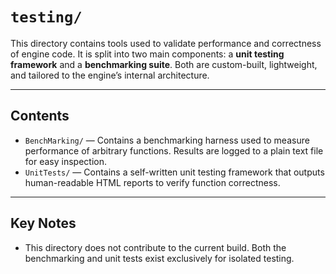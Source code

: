 # `testing/`

This directory contains tools used to validate performance and correctness of engine code. It is split into two main components: a **unit testing framework** and a **benchmarking suite**. Both are custom-built, lightweight, and tailored to the engine’s internal architecture.

---

## Contents

- `BenchMarking/` — Contains a benchmarking harness used to measure performance of arbitrary functions. Results are logged to a plain text file for easy inspection.
- `UnitTests/` — Contains a self-written unit testing framework that outputs human-readable HTML reports to verify function correctness.

---

## Key Notes

- This directory does not contribute to the current build. Both the benchmarking and unit tests exist exclusively for isolated testing.
